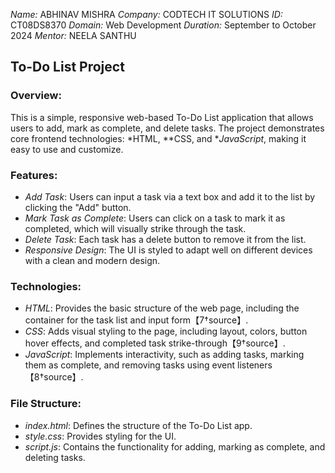 *Name:* ABHINAV MISHRA
*Company:* CODTECH IT SOLUTIONS
*ID:* CT08DS8370
*Domain:* Web Development
*Duration:* September to October 2024
*Mentor:* NEELA SANTHU

## To-Do List Project

### Overview:
This is a simple, responsive web-based To-Do List application that allows users to add, mark as complete, and delete tasks. The project demonstrates core frontend technologies: *HTML, **CSS, and **JavaScript*, making it easy to use and customize.

### Features:
- *Add Task*: Users can input a task via a text box and add it to the list by clicking the "Add" button.
- *Mark Task as Complete*: Users can click on a task to mark it as completed, which will visually strike through the task.
- *Delete Task*: Each task has a delete button to remove it from the list.
- *Responsive Design*: The UI is styled to adapt well on different devices with a clean and modern design.

### Technologies:
- *HTML*: Provides the basic structure of the web page, including the container for the task list and input form【7†source】.
- *CSS*: Adds visual styling to the page, including layout, colors, button hover effects, and completed task strike-through【9†source】.
- *JavaScript*: Implements interactivity, such as adding tasks, marking them as complete, and removing tasks using event listeners【8†source】.

### File Structure:
- *index.html*: Defines the structure of the To-Do List app.
- *style.css*: Provides styling for the UI.
- *script.js*: Contains the functionality for adding, marking as complete, and deleting tasks.
